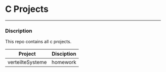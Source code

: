 # C Projects
---------------

### Discription

This repo contains all c projects.

Project    | Disciption
-----      | -----
verteilteSysteme   | homework

